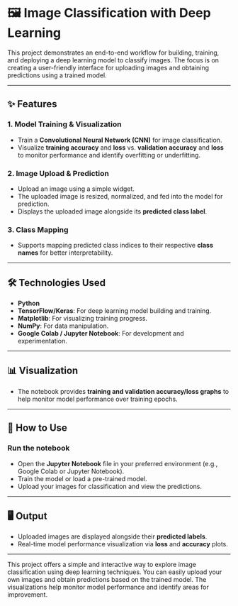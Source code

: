 # 🖼️ Image Classification with Deep Learning

This project demonstrates an end-to-end workflow for building, training, and deploying a deep learning model to classify images. The focus is on creating a user-friendly interface for uploading images and obtaining predictions using a trained model.

---

## ✨ Features

### 1. **Model Training & Visualization**
- Train a **Convolutional Neural Network (CNN)** for image classification.
- Visualize **training accuracy** and **loss** vs. **validation accuracy** and **loss** to monitor performance and identify overfitting or underfitting.

### 2. **Image Upload & Prediction**
- Upload an image using a simple widget.
- The uploaded image is resized, normalized, and fed into the model for prediction.
- Displays the uploaded image alongside its **predicted class label**.

### 3. **Class Mapping**
- Supports mapping predicted class indices to their respective **class names** for better interpretability.

---

## 🛠️ Technologies Used
- **Python**
- **TensorFlow/Keras**: For deep learning model building and training.
- **Matplotlib**: For visualizing training progress.
- **NumPy**: For data manipulation.
- **Google Colab / Jupyter Notebook**: For development and experimentation.

---

## 📊 Visualization
- The notebook provides **training and validation accuracy/loss graphs** to help monitor model performance over training epochs.

---

## 🚀 How to Use

### Run the notebook
- Open the **Jupyter Notebook** file in your preferred environment (e.g., Google Colab or Jupyter Notebook).
- Train the model or load a pre-trained model.
- Upload your images for classification and view the predictions.

---

## 🖥️ Output
- Uploaded images are displayed alongside their **predicted labels**.
- Real-time model performance visualization via **loss** and **accuracy** plots.

---

This project offers a simple and interactive way to explore image classification using deep learning techniques. You can easily upload your own images and obtain predictions based on the trained model. The visualizations help monitor model performance and identify areas for improvement.
